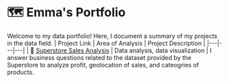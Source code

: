 # 🗺 Emma's Portfolio

Welcome to my data portfolio! Here, I document a summary of my projects in the data field. 
| Project Link | Area of Analysis | Project Description | 
|---|---|---|
| :convenience_store: [Superstore Sales Analysis](https://github.com/emma8874/Superstore-Sales-Analysis) | Data analysis, data visualization | I answer business questions related to the dataset provided by the Superstore to analyze profit, geolocation of sales, and cateogries of products.
